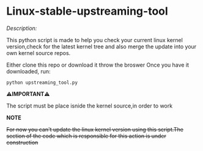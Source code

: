# Linux-stable-upstreaming-tool

*Description:*

This python script is made to help you check your current linux kernel version,check  for the latest kernel tree and also merge the update into your own kernel source repos.

Either clone this repo or download it throw the broswer
Once you have it downloaded, run: 
```
python upstreaming_tool.py
```
**⚠️IMPORTANT⚠️**

The script must be place isnide the kernel source,in order to work


**NOTE**

~~For now you can't update the linux kernel version using this script.The section of the code which is responsible for this action is under construction~~


